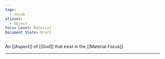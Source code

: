 ```yaml
---
tags:
  - Vocab
aliases:
  - Object
Focus Level: Material
Document State: Draft
---
```

An [[Aspect]] of [[God]] that exist in the [[Material Focus]]
- - -
